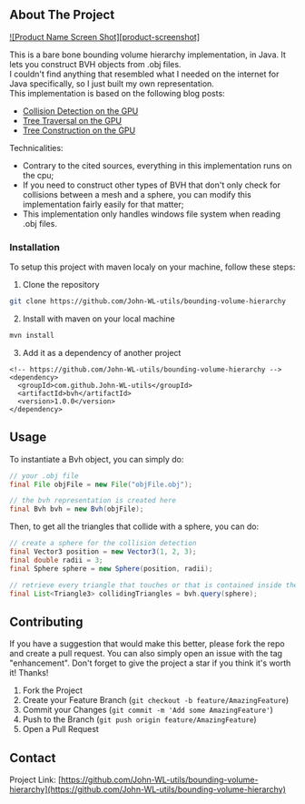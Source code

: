 <!-- ABOUT THE PROJECT -->
## About The Project

[![Product Name Screen Shot][product-screenshot]](https://example.com)

This is a bare bone bounding volume hierarchy implementation, in Java. It lets you construct BVH objects from .obj files.  
I couldn't find anything that resembled what I needed on the internet for Java specifically, so I just built my own representation.  
This implementation is based on the following blog posts:  
* <a href="https://developer.nvidia.com/blog/thinking-parallel-part-i-collision-detection-gpu/">Collision Detection on the GPU</a>  
* <a href="https://developer.nvidia.com/blog/thinking-parallel-part-ii-tree-traversal-gpu/">Tree Traversal on the GPU</a>  
* <a href="https://developer.nvidia.com/blog/thinking-parallel-part-iii-tree-construction-gpu/">Tree Construction on the GPU</a>  

Technicalities:
* Contrary to the cited sources, everything in this implementation runs on the cpu;  
* If you need to construct other types of BVH that don't only check for collisions between a mesh and a sphere, 
you can modify this implementation fairly easily for that matter;  
* This implementation only handles windows file system when reading .obj files.  

<!-- INSTALLATION -->
### Installation

To setup this project with maven localy on your machine, follow these steps:  
1. Clone the repository  
  ```sh
  git clone https://github.com/John-WL-utils/bounding-volume-hierarchy
  ```  
2. Install with maven on your local machine  
  ```sh
  mvn install
  ```
3. Add it as a dependency of another project  
  ```maven
  <!-- https://github.com/John-WL-utils/bounding-volume-hierarchy -->
  <dependency>
    <groupId>com.github.John-WL-utils</groupId>
    <artifactId>bvh</artifactId>
    <version>1.0.0</version>
  </dependency>
  ```

<!-- USAGE EXAMPLES -->
## Usage

To instantiate a Bvh object, you can simply do:  
```Java
// your .obj file
final File objFile = new File("objFile.obj");

// the bvh representation is created here
final Bvh bvh = new Bvh(objFile);
```  
Then, to get all the triangles that collide with a sphere, you can do:  
```Java
// create a sphere for the collision detection
final Vector3 position = new Vector3(1, 2, 3);
final double radii = 3;
final Sphere sphere = new Sphere(position, radii);

// retrieve every triangle that touches or that is contained inside the sphere
final List<Triangle3> collidingTriangles = bvh.query(sphere);
```

<!-- CONTRIBUTING -->
## Contributing

If you have a suggestion that would make this better, please fork the repo and create a pull request. You can also simply open an issue with the tag "enhancement".
Don't forget to give the project a star if you think it's worth it! Thanks!

1. Fork the Project
2. Create your Feature Branch (`git checkout -b feature/AmazingFeature`)
3. Commit your Changes (`git commit -m 'Add some AmazingFeature'`)
4. Push to the Branch (`git push origin feature/AmazingFeature`)
5. Open a Pull Request


<!-- CONTACT -->
## Contact

Project Link: [https://github.com/John-WL-utils/bounding-volume-hierarchy](https://github.com/John-WL-utils/bounding-volume-hierarchy)
